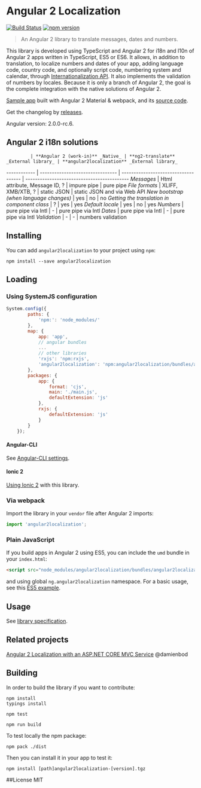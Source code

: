 # Angular 2 Localization
[![Build Status](https://travis-ci.org/robisim74/angular2localization.svg?branch=master)](https://travis-ci.org/robisim74/angular2localization) [![npm version](https://badge.fury.io/js/angular2localization.svg)](https://badge.fury.io/js/angular2localization)
> An Angular 2 library to translate messages, dates and numbers.

This library is developed using TypeScript and Angular 2 for i18n and l10n of Angular 2 apps written in TypeScript, ES5 or ES6. 
It allows, in addition to translation, to localize numbers and dates of your app, adding language code, country code, and optionally script code, numbering system and calendar, through [Internationalization API](https://developer.mozilla.org/it/docs/Web/JavaScript/Reference/Global_Objects/Intl). It also implements the validation of numbers by locales. 
Because it is only a branch of Angular 2, the goal is the complete integration with the native solutions of Angular 2.

[Sample app](http://robisim74.github.io/angular2localization) built with Angular 2 Material & webpack, and its [source code](https://github.com/robisim74/angular2localization/tree/gh-pages).

Get the changelog by [releases](https://github.com/robisim74/angular2localization/releases).

Angular version: 2.0.0-rc.6.

## Angular 2 i18n solutions
             | **Angular 2 (work-in)** _Native_ | **ng2-translate** _External library_ | **angular2localization** _External library_
------------ | -------------------------------- | ------------------------------------ | -------------------------------------------
_Messages_ | Html attribute, Message ID, ? | impure pipe | pure pipe
_File formats_ | XLIFF, XMB/XTB, ? | static JSON | static JSON and via Web API
_New bootstrap (when language changes)_ | yes | no | no
_Getting the translation in component class_ | ? | yes | yes
_Default locale_ | yes | no | yes
_Numbers_ | pure pipe via Intl | - | pure pipe via Intl
_Dates_ | pure pipe via Intl | - | pure pipe via Intl
_Validation_ | - | - | numbers validation 

## Installing
You can add `angular2localization` to your project using `npm`:
```Shell
npm install --save angular2localization
```

## Loading
### Using SystemJS configuration
```JavaScript
System.config({
        paths: {
            'npm:': 'node_modules/'
        },
        map: {
            app: 'app',
            // angular bundles
            ...
            // other libraries
            'rxjs': 'npm:rxjs',
            'angular2localization': 'npm:angular2localization/bundles/angular2localization.umd.min.js'
        },
        packages: {
            app: {
                format: 'cjs',
                main: './main.js',
                defaultExtension: 'js'
            },
            rxjs: {
                defaultExtension: 'js'
            }
        }
    });
```
#### Angular-CLI
See [Angular-CLI settings](https://github.com/robisim74/angular2localization/blob/master/doc/spec.md#Appendix%20A).
#### Ionic 2
[Using Ionic 2](https://github.com/robisim74/angular2localization/blob/master/doc/spec.md#Appendix%20B) with this library.

### Via webpack
Import the library in your `vendor` file after Angular 2 imports:
```TypeScript
import 'angular2localization';
```

### Plain JavaScript
If you build apps in Angular 2 using ES5, you can include the `umd` bundle in your `index.html`:
```Html
<script src="node_modules/angular2localization/bundles/angular2localization.umd.min.js"></script>
```
and using global `ng.angular2localization` namespace. For a basic usage, see this [ES5 example](https://github.com/robisim74/angular2localization/blob/master/doc/spec.md#Appendix%20C).

## Usage
See [library specification](https://github.com/robisim74/angular2localization/blob/master/doc/spec.md).

## Related projects
[Angular 2 Localization with an ASP.NET CORE MVC Service](https://damienbod.com/2016/04/29/angular-2-localization-with-an-asp-net-core-mvc-service/) @damienbod

## Building
In order to build the library if you want to contribute:
```Shell
npm install
typings install

npm test

npm run build
```
To test locally the npm package:
```Shell
npm pack ./dist
```
Then you can install it in your app to test it:
```Shell
npm install [path]angular2localization-[version].tgz
```

##License
MIT
